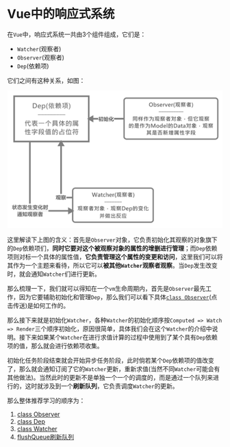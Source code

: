 # Vue中的响应式系统

在`Vue`中，响应式系统一共由3个组件组成，它们是：

- `Watcher`(观察者)
- `Observer`(观察者)
- `Dep`(依赖项)

它们之间有这种关系，如图：

![Components' Relation](./img/组件关系.svg)

这里解读下上图的含义：首先是`Observer`对象，它负责初始化其观察的对象旗下的`Dep`依赖项们，**同时它要对这个被观察对象的属性的增删进行管理**；而`Dep`依赖项则对标一个具体的属性值，**它负责管理这个属性的变更和访问**，这里我们可以将其作为一个主题来看待，所以它可以**被其他`Watcher`观察者观察**。当`Dep`发生改变时，就会通知`Watcher`们进行更新。

那么梳理一下，我们就可以得知在一个`vm`生命周期内，首先是`Observer`最先工作，因为它要辅助初始化和管理`Dep`，那么我们可以看下具体[`class Observer`](./Observer观察者对象/README.md)(点击传送)是如何工作的。

那么接下来就是初始化`Watcher`，各种`Watcher`的初始化顺序按`Computed => Watch => Render`三个顺序初始化，原因很简单，具体我们会在这个`Watcher`的介绍中说明。接下来如果某个`Watcher`在进行求值计算的过程中使用到了某个具有`Dep`依赖项的值，那么就会进行依赖项收集。

初始化任务阶段结束就会开始异步任务阶段，此时倘若某个`Dep`依赖项的值改变了，那么就会通知订阅了它的`Watcher`更新，重新求值(当然不同`Watcher`可能会有其他做法)。当然此时的更新不是单独一个一个的调度的，而是通过一个队列来进行的，这时就涉及到一个**刷新队列**，它负责调度`Watcher`的更新。

那么整体推荐学习的顺序为：

1. [class Observer](./Observer观察者对象/README.md)
2. [class Dep](./Dep依赖项/README.md)
3. [class Watcher](./Watcher监听者对象/README.md)
4. [flushQueue刷新队列](../Vue的Watcher更新机制/README.md)
